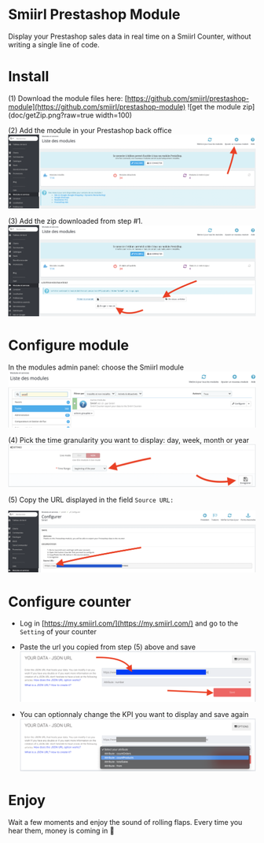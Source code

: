 # Smiirl Prestashop Module
Display your Prestashop sales data in real time on a Smiirl Counter, without writing a single line of code.

# Install
(1) Download the module files here: [https://github.com/smiirl/prestashop-module](https://github.com/smiirl/prestashop-module)
![get the module zip](doc/getZip.png?raw=true width=100)

(2) Add the module in your Prestashop back office 
![add a module ](doc/addModule.png?raw=true)

(3) Add the zip downloaded from step #1.
![add a module zip](doc/addModuleZip.png?raw=true)

# Configure module
In the modules admin panel: choose the Smiirl module
![find config module](doc/configModule.png?raw=true)

(4) Pick the time granularity you want to display: day, week, month or year
![setting module config](doc/configModuleField.png?raw=true)

(5) Copy the URL displayed in the field `Source URL:`

![get url](doc/getSourceUrl.png?raw=true)


# Configure counter

- Log in [https://my.smiirl.com/](https://my.smiirl.com/) and go to the `Setting` of your counter
- Paste the url you copied from step (5) above and save
![set url](doc/setUrl.png?raw=true)

- You can optionnaly change the KPI you want to display and save again
![set attribute](doc/setAttribute.png?raw=true)


# Enjoy
Wait a few moments and enjoy the sound of rolling flaps. Every time you hear them, money is coming in 🤑

